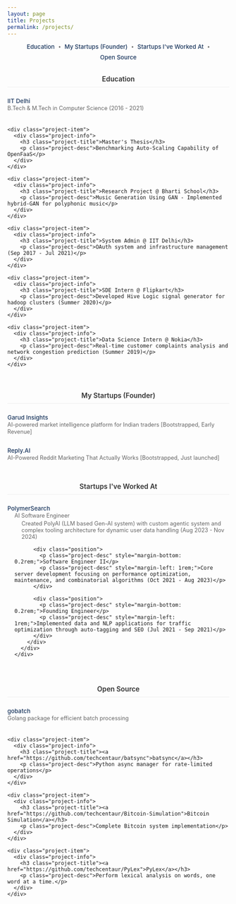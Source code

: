 ```yaml
---
layout: page
title: Projects
permalink: /projects/
---
```


<div class="toc">
  <nav class="toc-nav">
    <a href="#education" class="toc-link">Education</a>
    <span class="separator">•</span>
    <a href="#mystartups" class="toc-link">My Startups (Founder)</a>
    <span class="separator">•</span>
    <a href="#startups" class="toc-link">Startups I've Worked At</a>
    <span class="separator">•</span>
    <a href="#opensource" class="toc-link">Open Source</a>
  </nav>
</div>

<style>
.toc {
  margin-bottom: 2rem;
  text-align: center;
}

.toc-nav {
  display: flex;
  justify-content: center;
  align-items: center;
  gap: 0.5rem;
  flex-wrap: wrap;
}

.toc-link {
  color: #1a365d;
  text-decoration: none;
  font-size: 0.95em;
  font-weight: 500;
  transition: color 0.2s;
}

.toc-link:hover {
  color: #00bfff;
}

.separator {
  color: #666;
  font-size: 0.8em;
}

.projects-section {
  margin-bottom: 2.5rem;
  max-width: 700px;
  margin-left: auto;
  margin-right: auto;
}

.projects-section h2 {
  text-align: center;
  font-size: 1.1em;
  font-weight: 600;
  color: #333;
  margin-bottom: 1rem;
  padding-bottom: 0.5rem;
  border-bottom: 1px solid #eee;
}

.project-list {
  display: flex;
  flex-direction: column;
  gap: 0.75rem;
}

.project-item {
  display: flex;
  flex-direction: column;
  align-items: flex-start;
  text-align: left;
  padding: 0.5rem 0;
}

.project-title {
  font-size: 0.95em;
  font-weight: 500;
  color: #1a365d;
  margin: 0;
  padding: 0;
  line-height: 1.2;
  text-align: left;
}

.project-title a {
  text-decoration: none;
  color: inherit;
}

.project-desc {
  font-size: 0.9em;
  color: #666;
  margin: 0;
  padding: 0;
  line-height: 1.2;
  text-align: left;
}

.project-info {
  display: flex;
  flex-direction: column;
  gap: 0;
  text-align: left;
}

@media (max-width: 768px) {
  .project-item {
    grid-template-columns: 1fr;
    gap: 0.5rem;
  }
}
</style>

<!-- Education Section -->
<section id="education" class="projects-section">
  <h2>Education</h2>
  <div class="project-list">
    <div class="project-item">
      <div class="project-info">
        <h3 class="project-title">IIT Delhi</h3>
        <p class="project-desc">B.Tech & M.Tech in Computer Science (2016 - 2021)</p>
      </div>
    </div>
    
    <div class="project-item">
      <div class="project-info">
        <h3 class="project-title">Master's Thesis</h3>
        <p class="project-desc">Benchmarking Auto-Scaling Capability of OpenFaaS</p>
      </div>
    </div>

    <div class="project-item">
      <div class="project-info">
        <h3 class="project-title">Research Project @ Bharti School</h3>
        <p class="project-desc">Music Generation Using GAN - Implemented hybrid-GAN for polyphonic music</p>
      </div>
    </div>
    
    <div class="project-item">
      <div class="project-info">
        <h3 class="project-title">System Admin @ IIT Delhi</h3>
        <p class="project-desc">OAuth system and infrastructure management (Sep 2017 - Jul 2021)</p>
      </div>
    </div>

    <div class="project-item">
      <div class="project-info">
        <h3 class="project-title">SDE Intern @ Flipkart</h3>
        <p class="project-desc">Developed Hive Logic signal generator for hadoop clusters (Summer 2020)</p>
      </div>
    </div>

    <div class="project-item">
      <div class="project-info">
        <h3 class="project-title">Data Science Intern @ Nokia</h3>
        <p class="project-desc">Real-time customer complaints analysis and network congestion prediction (Summer 2019)</p>
      </div>
    </div>
  </div>
</section>

<!-- My Startups Section -->
<section id="mystartups" class="projects-section">
  <h2>My Startups (Founder)</h2>
  <div class="project-list">
    <div class="project-item">
      <div class="project-info">
        <h3 class="project-title"><a href="https://garudinsights.com">Garud Insights</a></h3>
        <p class="project-desc">AI-powered market intelligence platform for Indian traders [Bootstrapped, Early Revenue]</p>
      </div>
    </div>
    <div class="project-item">
      <div class="project-info">
        <h3 class="project-title">Reply.AI</h3>
        <p class="project-desc">AI-Powered Reddit Marketing That Actually Works [Bootstrapped, Just launched]</p>
      </div>
    </div>
  </div>
</section>

<!-- Startups I've Worked At Section -->
<section id="startups" class="projects-section">
  <h2>Startups I've Worked At</h2>
  <div class="project-list">
    <div class="project-item">
      <div class="project-info">
        <h3 class="project-title">PolymerSearch</h3>
        <div class="project-positions" style="margin-left: 1rem;">
          <div class="position">
            <p class="project-desc" style="margin-bottom: 0.2rem;">AI Software Engineer</p>
            <p class="project-desc" style="margin-left: 1rem;">Created PolyAI (LLM based Gen-AI system) with custom agentic system and complex tooling architecture for dynamic user data handling (Aug 2023 - Nov 2024)</p>
          </div>

          <div class="position">
            <p class="project-desc" style="margin-bottom: 0.2rem;">Software Engineer II</p>
            <p class="project-desc" style="margin-left: 1rem;">Core server development focusing on performance optimization, maintenance, and combinatorial algorithms (Oct 2021 - Aug 2023)</p>
          </div>

          <div class="position">
            <p class="project-desc" style="margin-bottom: 0.2rem;">Founding Engineer</p>
            <p class="project-desc" style="margin-left: 1rem;">Implemented data and NLP applications for traffic optimization through auto-tagging and SEO (Jul 2021 - Sep 2021)</p>
          </div>
        </div>
      </div>
    </div>
  </div>
</section>
<!-- Open Source Section -->
<section id="opensource" class="projects-section">
  <h2>Open Source</h2>
  <div class="project-list">
    <div class="project-item">
      <div class="project-info">
        <h3 class="project-title"><a href="https://github.com/techcentaur/gobatch">gobatch</a></h3>
        <p class="project-desc">Golang package for efficient batch processing</p>
      </div>
    </div>
    
    <div class="project-item">
      <div class="project-info">
        <h3 class="project-title"><a href="https://github.com/techcentaur/batsync">batsync</a></h3>
        <p class="project-desc">Python async manager for rate-limited operations</p>
      </div>
    </div>
    
    <div class="project-item">
      <div class="project-info">
        <h3 class="project-title"><a href="https://github.com/techcentaur/Bitcoin-Simulation">Bitcoin Simulation</a></h3>
        <p class="project-desc">Complete Bitcoin system implementation</p>
      </div>
    </div>
    
    <div class="project-item">
      <div class="project-info">
        <h3 class="project-title"><a href="https://github.com/techcentaur/PyLex">PyLex</a></h3>
        <p class="project-desc">Perform lexical analysis on words, one word at a time.</p>
      </div>
    </div>
  </div>
</section>
